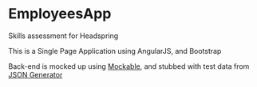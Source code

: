# EmployeesApp
Skills assessment for Headspring

This is a Single Page Application using AngularJS, and Bootstrap

Back-end is mocked up using <a href="https://www.mockable.io/a/#/space/demo4322885/rest">Mockable</a>,
and stubbed with test data from <a href="http://www.json-generator.com/">JSON Generator</a>